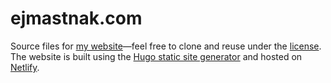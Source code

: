 # ejmastnak.com

Source files for [my website](https://www.ejmastnak.com/)—feel free to clone and reuse under the [license](https://www.ejmastnak.com/license/).
The website is built using the [Hugo static site generator](https://gohugo.io/) and hosted on [Netlify](https://www.netlify.com/).

